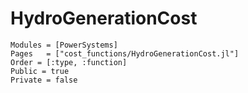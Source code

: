 # HydroGenerationCost

```@autodocs
Modules = [PowerSystems]
Pages   = ["cost_functions/HydroGenerationCost.jl"]
Order = [:type, :function]
Public = true
Private = false
```
